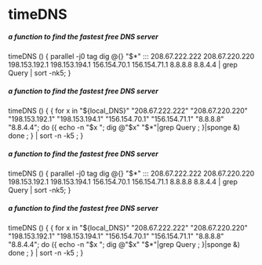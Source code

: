# timeDNS

##### a function to find the fastest free DNS server

   timeDNS () { parallel -j0 tag dig @{} "$*" ::: 208.67.222.222 208.67.220.220 198.153.192.1 198.153.194.1 156.154.70.1 156.154.71.1 8.8.8.8 8.8.4.4 | grep Query | sort -nk5; }

##### a function to find the fastest free DNS server

   timeDNS  () { { for x in "${local_DNS}" "208.67.222.222" "208.67.220.220" "198.153.192.1" "198.153.194.1" "156.154.70.1" "156.154.71.1" "8.8.8.8" "8.8.4.4"; do ({ echo -n "$x "; dig @"$x" "$*"|grep Query ; }|sponge &) done ; } | sort -n -k5 ; }

##### a function to find the fastest free DNS server

   timeDNS () { parallel -j0 tag dig @{} "$*" ::: 208.67.222.222 208.67.220.220 198.153.192.1 198.153.194.1 156.154.70.1 156.154.71.1 8.8.8.8 8.8.4.4 | grep Query | sort -nk5; }

##### a function to find the fastest free DNS server

   timeDNS  () { { for x in "${local_DNS}" "208.67.222.222" "208.67.220.220" "198.153.192.1" "198.153.194.1" "156.154.70.1" "156.154.71.1" "8.8.8.8" "8.8.4.4"; do ({ echo -n "$x "; dig @"$x" "$*"|grep Query ; }|sponge &) done ; } | sort -n -k5 ; }
